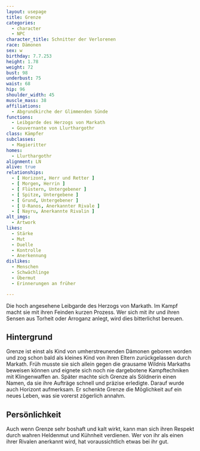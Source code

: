 ```yaml
---
layout: usepage
title: Grenze
categories:
  - character
  - NPC
character_title: Schnitter der Verlorenen
race: Dämonen
sex: w
birthday: 7.7.253
height: 1.78
weight: 72
bust: 98
underbust: 75
waist: 68
hip: 96
shoulder_width: 45
muscle_mass: 38
affiliations:
  - Abgrundkirche der Glimmenden Sünde
functions:
  - Leibgarde des Herzogs von Markath
  - Gouvernante von Llurthargothr
class: Kämpfer
subclasses:
  - Magieritter
homes:
  - Llurthargothr
alignment: LN
alive: true
relationships:
  - [ Horizont, Herr und Retter ]
  - [ Morgen, Herrin ]
  - [ Flüstern, Untergebener ]
  - [ Spitze, Untergebene ]
  - [ Grund, Untergebener ]
  - [ U-Ranos, Anerkannter Rivale ]
  - [ Nayru, Anerkannte Rivalin ]
alt_imgs:
  - Artwork
likes:
  - Stärke
  - Mut
  - Duelle
  - Kontrolle
  - Anerkennung
dislikes:
  - Menschen
  - Schwächlinge
  - Übermut
  - Erinnerungen an früher

---
```


Die hoch angesehene Leibgarde des Herzogs von Markath. Im Kampf macht sie mit ihren Feinden kurzen Prozess. Wer sich mit
ihr und ihren Sensen aus Torheit oder Arroganz anlegt, wird dies bitterlichst bereuen.

<!--more-->

## Hintergrund

Grenze ist einst als Kind von umherstreunenden Dämonen geboren worden und zog schon bald als kleines Kind von ihren
Eltern zurückgelassen durch Markath. Früh musste sie sich allein gegen die grausame Wildnis Markaths beweisen können und
eignete sich noch nie dargebotene Kampftechniken mit Klingenwaffen an. Später machte sich Grenze als Söldnerin einen
Namen, da sie ihre Aufträge schnell und präzise erledigte. Darauf wurde auch Horizont aufmerksam. Er schenkte Grenze die
Möglichkeit auf ein neues Leben, was sie vorerst zögerlich annahm.

## Persönlichkeit

Auch wenn Grenze sehr boshaft und kalt wirkt, kann man sich ihren Respekt durch wahren Heldenmut und Kühnheit verdienen.
Wer von ihr als einen ihrer Rivalen anerkannt wird, hat voraussichtlich etwas bei ihr gut.